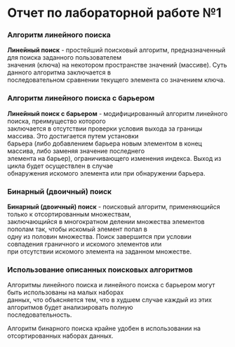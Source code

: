 # Отчет по лабораторной работе №1

### Алгоритм линейного поиска

**Линейный поиск** - простейший поисковый алгоритм, предназначенный для поиска заданного пользователем  
значения (ключа) на некотором пространстве значений (массиве). Суть данного алгоритма заключается в   
последовательном сравнении текущего элемента со значением ключа.

### Алгоритм линейного поиска с барьером

**Линейный поиск с барьером** - модифицированный алгоритм линейного поиска, преимущество которого  
заключается в отсутствии проверки условия выхода за границы массива. Это достигается путем установки  
барьера (либо добавлением барьера новым элементом в конец массива, либо заменяя значение последнего  
элемента на барьер), ограничивающего изменения индекса. Выход из цикла будет осуществлен в случае  
обнаружения искомого элемента или при обнаружении барьера.

### Бинарный (двоичный) поиск

**Бинарный (двоичный) поиск** - поисковый алгоритм, применяющийся только к отсортированным множествам,  
заключающийся в многократном делении множества элементов пополам так, чтобы искомый элемент попал в  
одну из половин множества. Поиск завершится при условии совпадения граничного и искомого элементов или  
при отсутствии искомого элемента на заданном множестве. 

### Использование описанных поисковых алгоритмов

Алгоритмы линейного поиска и линейного поиска с барьером могут быть использованы на малых наборах  
данных, что объясняется тем, что в худшем случае каждый из этих алгоритмов будет анализировать полную  
последовательность.

Алгоритм бинарного поиска крайне удобен в использовании на отсортированных наборах данных.